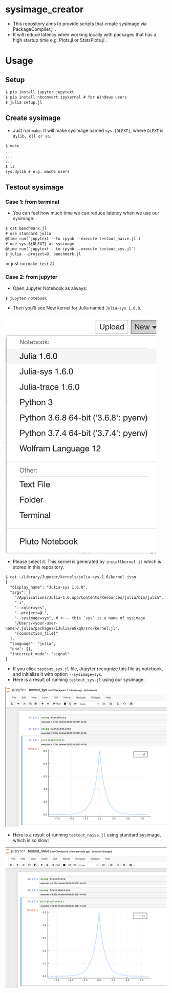 # sysimage_creator

- This repository aims to provide scripts that create sysimage via PackageCompiler.jl .
- It will reduce latency when working locally with packages that has a high startup time e.g. Plots.jl or StatsPlots.jl .

# Usage

## Setup 

```console
$ pip install jupyter jupytext
$ pip install nbconvert ipykernel # for Windows users
$ julia setup.jl
```

## Create sysimage

- Just run `make`. It will make sysimage named `sys.{DLEXT}`, where `DLEXT` is `dylib, dll or so`.

```
$ make
...
...
...
$ ls
sys.dylib # e.g. macOS users
```

## Testout sysimage

### Case 1: from terminal

- You can feel how much time we can reduce latency when we use our sysimage:

```
$ cat benchmark.jl
# use standard julia
@time run(`jupytext --to ipynb --execute testout_naive.jl`)
# use sys.${DLEXT} as sysimage
@time run(`jupytext --to ipynb --execute testout_sys.jl`)
$ julia --project=@. benchmark.jl
```

or just run `make test` :D.

### Case 2: from jupyter 

- Open Jupyter Notebook as always:

```
$ jupyter notebook
```

- Then you'll see New kernel for Julia named `Julia-sys 1.6.0`. 

![](assets/jupyter_kernel_list.png)

- Please select it. This kernel is generated by `installkernel.jl` which is stored in this repository.

```console
$ cat ~/Library/Jupyter/kernels/julia-sys-1.6/kernel.json
{
  "display_name": "Julia-sys 1.6.0",
  "argv": [
    "/Applications/Julia-1.6.app/Contents/Resources/julia/bin/julia",
    "-i",
    "--color=yes",
    "--project=@.",
    "--sysimage=sys", # <--- this `sys` is a name of sysimage 
    "/Users/<your-user-name>/.julia/packages/IJulia/e8kqU/src/kernel.jl",
    "{connection_file}"
  ],
  "language": "julia",
  "env": {},
  "interrupt_mode": "signal"
}
```

- If you click `testout_sys.jl` file, Jupyter recognize this file as notebook, and initialize it with option `--sysimage=sys`.
- Here is a result of running `testout_sys.jl` using our sysimage:

![](assets/testout_sys.png)

- Here is a result of running `testout_naive.jl` using standard sysimage, which is so slow:

![](assets/testout_naive.png)

